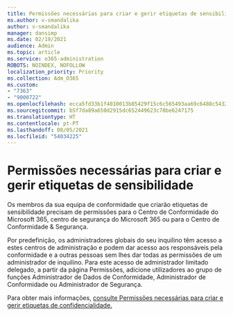 ```yaml
---
title: Permissões necessárias para criar e gerir etiquetas de sensibilidade
ms.author: v-smandalika
author: v-smandalika
manager: dansimp
ms.date: 02/19/2021
audience: Admin
ms.topic: article
ms.service: o365-administration
ROBOTS: NOINDEX, NOFOLLOW
localization_priority: Priority
ms.collection: Adm_O365
ms.custom:
- "7363"
- "9000722"
ms.openlocfilehash: ecca5fd33b1f4010013b85429f15c6c565493aa69c6488c5432a7bb29432f738
ms.sourcegitcommit: b5f7da89a650d2915dc652449623c78be6247175
ms.translationtype: HT
ms.contentlocale: pt-PT
ms.lasthandoff: 08/05/2021
ms.locfileid: "54034225"
---
```

# <a name="permissions-required-to-create-and-manage-sensitivity-labels"></a>Permissões necessárias para criar e gerir etiquetas de sensibilidade

Os membros da sua equipa de conformidade que criarão etiquetas de sensibilidade precisam de permissões para o Centro de Conformidade do Microsoft 365, centro de segurança do Microsoft 365 ou para o Centro de Conformidade & Segurança.

Por predefinição, os administradores globais do seu inquilino têm acesso a estes centros de administração e podem dar acesso aos responsáveis pela conformidade e a outras pessoas sem lhes dar todas as permissões de um administrador de inquilino. Para este acesso de administrador limitado delegado, a partir da página Permissões, adicione utilizadores ao grupo de funções Administrador de Dados de Conformidade, Administrador de Conformidade ou Administrador de Segurança. 

Para obter mais informações, [consulte Permissões necessárias para criar e gerir etiquetas de confidencialidade.](https://docs.microsoft.com/microsoft-365/compliance/get-started-with-sensitivity-labels)